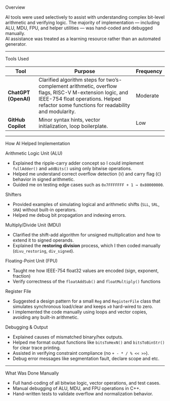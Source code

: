 Overview

AI tools were used selectively to assist with understanding complex bit-level arithmetic and verifying logic. The majority of implementation — including ALU, MDU, FPU, and helper utilities — was hand-coded and debugged manually.  
AI assistance was treated as a learning resource rather than an automated generator.

---

Tools Used

| Tool | Purpose | Frequency |
|------|----------|------------|
| **ChatGPT (OpenAI)** | Clarified algorithm steps for two’s-complement arithmetic, overflow flags, RISC-V M-extension logic, and IEEE-754 float operations. Helped refactor some functions for readability and modularity. | Moderate |
| **GitHub Copilot** | Minor syntax hints, vector initialization, loop boilerplate. | Low |

---
 How AI Helped Implementation

Arithmetic Logic Unit (ALU)
- Explained the ripple-carry adder concept so I could implement `fullAdder()` and `addBits()` using only bitwise operations.  
- Helped me understand correct overflow detection (`V`) and carry flag (`C`) behavior in signed arithmetic.  
- Guided me on testing edge cases such as `0x7FFFFFFF + 1 → 0x80000000`.

Shifters
- Provided examples of simulating logical and arithmetic shifts (`SLL`, `SRL`, `SRA`) without built-in operators.  
- Helped me debug bit propagation and indexing errors.

Multiply/Divide Unit (MDU)
- Clarified the shift-add algorithm for unsigned multiplication and how to extend it to signed operands.  
- Explained the **restoring division** process, which I then coded manually (`divu_restoring`, `div_signed`).  

Floating-Point Unit (FPU)
- Taught me how IEEE-754 float32 values are encoded (sign, exponent, fraction) 
- Verify correctness of the `floatAddSub()` and `floatMultiply()` functions

Register File
- Suggested a design pattern for a small `Reg` and `RegisterFile` class that simulates synchronous load/clear and keeps `x0` hard-wired to zero.  
- I implemented the code manually using loops and vector copies, avoiding any built-in arithmetic.

Debugging & Output
- Explained causes of mismatched binary/hex outputs.  
- Helped me format output functions like `bitsToHexN()` and `bitsToBinStr()` for clear trace printing.  
- Assisted in verifying constraint compliance (no `+ - * / % << >>`).
- Debug error messages like segmentation fault, declare scope and etc.

---

 What Was Done Manually

- Full hand-coding of all bitwise logic, vector operations, and test cases.  
- Manual debugging of ALU, MDU, and FPU operations in C++.  
- Hand-written tests to validate overflow and normalization behavior.  
